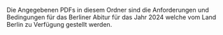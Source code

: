 Die Angegebenen PDFs in diesem Ordner sind die Anforderungen und Bedingungen für das Berliner Abitur für das Jahr 2024 welche vom Land Berlin zu Verfügung gestellt werden.
